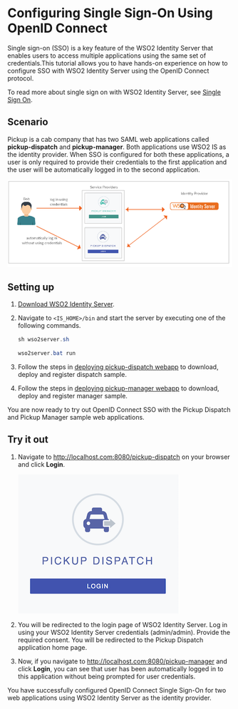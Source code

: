 # Configuring Single Sign-On Using OpenID Connect

Single sign-on (SSO) is a key feature of the WSO2 Identity Server that enables
users to access multiple applications using the same set of credentials.This tutorial allows you to have hands-on experience on how to configure SSO with WSO2 Identity Server using the OpenID Connect protocol. 

To read more about single sign on with WSO2 Identity Server, see [Single Sign On](../../learn/configuring-single-sign-on).

## Scenario

Pickup is a cab company that has two SAML web applications called **pickup-dispatch** and **pickup-manager**. Both applications use WSO2 IS as the identity provider. When SSO is configured for both these applications, a user is only required to provide their credentials to the first application and the user will be automatically logged in to the second application.

![oidc-sso-scenario](../assets/img/tutorials/oidc-sso-scenario-diagram.png)

## Setting up

1. [Download WSO2 Identity Server](https://wso2.com/identity-and-access-management/).
2. Navigate to `<IS_HOME>/bin` and start the server by executing one of the following commands.

    ``` java tab="Linux/MacOS"
    sh wso2server.sh
    ```

    ``` java tab="Windows"
    wso2server.bat run
    ```
    
3. Follow the steps in [deploying pickup-dispatch webapp](../../learn/deploying-the-sample-app/#deploying-the-pickup-dispatch-webapp) to download, deploy and register dispatch sample.
4. Follow the steps in [deploying pickup-manager webapp](../../learn/deploying-the-sample-app/#deploying-the-pickup-manager-webapp) to download, deploy and register manager sample.

You are now ready to try out OpenID Connect SSO with the Pickup Dispatch and Pickup Manager sample web applications.

## Try it out
1. Navigate to <http://localhost.com:8080/pickup-dispatch> on your browser and click **Login**.

    ![dispatch-login](../assets/img/tutorials/dispatch-login.png)

2. You will be redirected to the login page of WSO2 Identity Server. Log in using your WSO2 Identity Server credentials (admin/admin). Provide the required consent.
You will be redirected to the Pickup Dispatch application home page.

3. Now, if you navigate to <http://localhost.com:8080/pickup-manager> and click **Login**, you can see that user has been automatically logged in to this application without being prompted for user credentials.

You have successfully configured OpenID Connect Single Sign-On for two web applications using WSO2 Identity Server as the identity provider. 